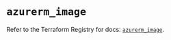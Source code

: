 # `azurerm_image`

Refer to the Terraform Registry for docs: [`azurerm_image`](https://registry.terraform.io/providers/hashicorp/azurerm/4.17.0/docs/resources/image).
